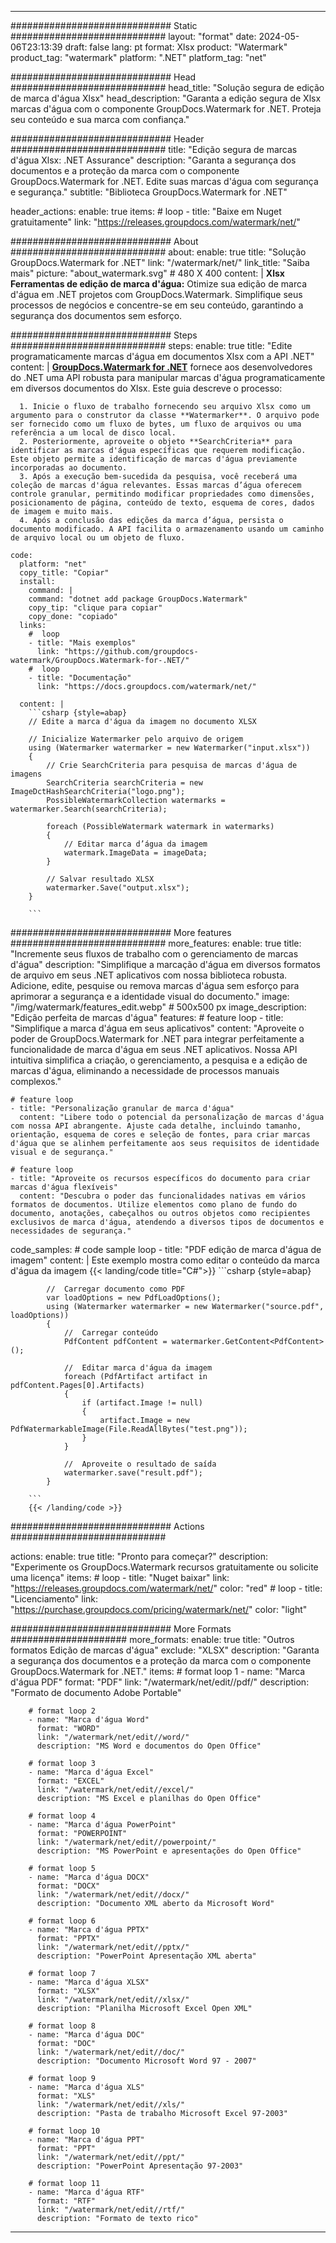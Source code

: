 
---
############################# Static ############################
layout: "format"
date:  2024-05-06T23:13:39
draft: false
lang: pt
format: Xlsx
product: "Watermark"
product_tag: "watermark"
platform: ".NET"
platform_tag: "net"

############################# Head ############################
head_title: "Solução segura de edição de marca d'água Xlsx"
head_description: "Garanta a edição segura de Xlsx marcas d'água com o componente GroupDocs.Watermark for .NET. Proteja seu conteúdo e sua marca com confiança."

############################# Header ############################
title: "Edição segura de marcas d'água Xlsx: .NET Assurance" 
description: "Garanta a segurança dos documentos e a proteção da marca com o componente GroupDocs.Watermark for .NET. Edite suas marcas d'água com segurança e segurança."
subtitle: "Biblioteca GroupDocs.Watermark for .NET" 

header_actions:
  enable: true
  items:
    #  loop
    - title: "Baixe em Nuget gratuitamente"
      link: "https://releases.groupdocs.com/watermark/net/"
      
############################# About ############################
about:
    enable: true
    title: "Solução GroupDocs.Watermark for .NET"
    link: "/watermark/net/"
    link_title: "Saiba mais"
    picture: "about_watermark.svg" # 480 X 400
    content: |
       **Xlsx Ferramentas de edição de marca d'água:** Otimize sua edição de marca d'água em .NET projetos com GroupDocs.Watermark. Simplifique seus processos de negócios e concentre-se em seu conteúdo, garantindo a segurança dos documentos sem esforço.

############################# Steps ############################
steps:
    enable: true
    title: "Edite programaticamente marcas d'água em documentos Xlsx com a API .NET"
    content: |
      **[GroupDocs.Watermark for .NET](https://products.groupdocs.com/watermark/net/)** fornece aos desenvolvedores do .NET uma API robusta para manipular marcas d'água programaticamente em diversos documentos do Xlsx. Este guia descreve o processo:
      
      1. Inicie o fluxo de trabalho fornecendo seu arquivo Xlsx como um argumento para o construtor da classe **Watermarker**. O arquivo pode ser fornecido como um fluxo de bytes, um fluxo de arquivos ou uma referência a um local de disco local.
      2. Posteriormente, aproveite o objeto **SearchCriteria** para identificar as marcas d'água específicas que requerem modificação. Este objeto permite a identificação de marcas d'água previamente incorporadas ao documento.
      3. Após a execução bem-sucedida da pesquisa, você receberá uma coleção de marcas d'água relevantes. Essas marcas d’água oferecem controle granular, permitindo modificar propriedades como dimensões, posicionamento de página, conteúdo de texto, esquema de cores, dados de imagem e muito mais.
      4. Após a conclusão das edições da marca d’água, persista o documento modificado. A API facilita o armazenamento usando um caminho de arquivo local ou um objeto de fluxo.
   
    code:
      platform: "net"
      copy_title: "Copiar"
      install:
        command: |
        command: "dotnet add package GroupDocs.Watermark"
        copy_tip: "clique para copiar"
        copy_done: "copiado"
      links:
        #  loop
        - title: "Mais exemplos"
          link: "https://github.com/groupdocs-watermark/GroupDocs.Watermark-for-.NET/"
        #  loop
        - title: "Documentação"
          link: "https://docs.groupdocs.com/watermark/net/"
          
      content: |
        ```csharp {style=abap}
        // Edite a marca d'água da imagem no documento XLSX

        // Inicialize Watermarker pelo arquivo de origem
        using (Watermarker watermarker = new Watermarker("input.xlsx"))
        {
            // Crie SearchCriteria para pesquisa de marcas d'água de imagens
            SearchCriteria searchCriteria = new ImageDctHashSearchCriteria("logo.png");
            PossibleWatermarkCollection watermarks = watermarker.Search(searchCriteria);

            foreach (PossibleWatermark watermark in watermarks)
            {
                // Editar marca d’água da imagem
                watermark.ImageData = imageData;
            }

            // Salvar resultado XLSX
            watermarker.Save("output.xlsx");
        }
        
        ```     

############################# More features ############################
more_features:
  enable: true
  title: "Incremente seus fluxos de trabalho com o gerenciamento de marcas d'água"
  description: "Simplifique a marcação d'água em diversos formatos de arquivo em seus .NET aplicativos com nossa biblioteca robusta. Adicione, edite, pesquise ou remova marcas d'água sem esforço para aprimorar a segurança e a identidade visual do documento."
  image: "/img/watermark/features_edit.webp" # 500x500 px
  image_description: "Edição perfeita de marcas d'água"
  features:
    # feature loop
    - title: "Simplifique a marca d'água em seus aplicativos"
      content: "Aproveite o poder de GroupDocs.Watermark for .NET para integrar perfeitamente a funcionalidade de marca d'água em seus .NET aplicativos. Nossa API intuitiva simplifica a criação, o gerenciamento, a pesquisa e a edição de marcas d'água, eliminando a necessidade de processos manuais complexos."

    # feature loop
    - title: "Personalização granular de marca d'água"
      content: "Libere todo o potencial da personalização de marcas d'água com nossa API abrangente. Ajuste cada detalhe, incluindo tamanho, orientação, esquema de cores e seleção de fontes, para criar marcas d'água que se alinhem perfeitamente aos seus requisitos de identidade visual e de segurança."

    # feature loop
    - title: "Aproveite os recursos específicos do documento para criar marcas d'água flexíveis"
      content: "Descubra o poder das funcionalidades nativas em vários formatos de documentos. Utilize elementos como plano de fundo do documento, anotações, cabeçalhos ou outros objetos como recipientes exclusivos de marca d'água, atendendo a diversos tipos de documentos e necessidades de segurança."
      
  code_samples:
    # code sample loop
    - title: "PDF edição de marca d'água de imagem"
      content: |
        Este exemplo mostra como editar o conteúdo da marca d'água da imagem
        {{< landing/code title="C#">}}
        ```csharp {style=abap}
        
            //  Carregar documento como PDF
            var loadOptions = new PdfLoadOptions();
            using (Watermarker watermarker = new Watermarker("source.pdf", loadOptions))
            {
                //  Carregar conteúdo
                PdfContent pdfContent = watermarker.GetContent<PdfContent>();

                //  Editar marca d'água da imagem
                foreach (PdfArtifact artifact in pdfContent.Pages[0].Artifacts)
                {
                    if (artifact.Image != null)
                    {
                        artifact.Image = new PdfWatermarkableImage(File.ReadAllBytes("test.png"));
                    }
                }

                //  Aproveite o resultado de saída
                watermarker.save("result.pdf");
            }

        ```
        {{< /landing/code >}}


############################# Actions ############################

actions:
  enable: true
  title: "Pronto para começar?"
  description: "Experimente os GroupDocs.Watermark recursos gratuitamente ou solicite uma licença"
  items:
    #  loop
    - title: "Nuget baixar"
      link: "https://releases.groupdocs.com/watermark/net/"
      color: "red"
        #  loop
    - title: "Licenciamento"
      link: "https://purchase.groupdocs.com/pricing/watermark/net/"
      color: "light"


############################# More Formats #####################
more_formats:
    enable: true
    title: "Outros formatos Edição de marcas d'água"
    exclude: "XLSX"
    description: "Garanta a segurança dos documentos e a proteção da marca com o componente GroupDocs.Watermark for .NET."
    items: 
        # format loop 1
        - name: "Marca d'água PDF"
          format: "PDF"
          link: "/watermark/net/edit//pdf/"
          description: "Formato de documento Adobe Portable"

        # format loop 2
        - name: "Marca d'água Word"
          format: "WORD"
          link: "/watermark/net/edit//word/"
          description: "MS Word e documentos do Open Office"
          
        # format loop 3
        - name: "Marca d'água Excel"
          format: "EXCEL"
          link: "/watermark/net/edit//excel/"
          description: "MS Excel e planilhas do Open Office"

        # format loop 4
        - name: "Marca d'água PowerPoint"
          format: "POWERPOINT"
          link: "/watermark/net/edit//powerpoint/"
          description: "MS PowerPoint e apresentações do Open Office"

        # format loop 5
        - name: "Marca d'água DOCX"
          format: "DOCX"
          link: "/watermark/net/edit//docx/"
          description: "Documento XML aberto da Microsoft Word"
          
        # format loop 6
        - name: "Marca d'água PPTX"
          format: "PPTX"
          link: "/watermark/net/edit//pptx/"
          description: "PowerPoint Apresentação XML aberta"
          
        # format loop 7
        - name: "Marca d'água XLSX"
          format: "XLSX"
          link: "/watermark/net/edit//xlsx/"
          description: "Planilha Microsoft Excel Open XML"

        # format loop 8
        - name: "Marca d'água DOC"
          format: "DOC"
          link: "/watermark/net/edit//doc/"
          description: "Documento Microsoft Word 97 - 2007"

        # format loop 9
        - name: "Marca d'água XLS"
          format: "XLS"
          link: "/watermark/net/edit//xls/"
          description: "Pasta de trabalho Microsoft Excel 97-2003"

        # format loop 10
        - name: "Marca d'água PPT"
          format: "PPT"
          link: "/watermark/net/edit//ppt/"
          description: "PowerPoint Apresentação 97-2003"

        # format loop 11
        - name: "Marca d'água RTF"
          format: "RTF"
          link: "/watermark/net/edit//rtf/"
          description: "Formato de texto rico"

---